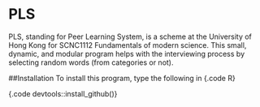 # PLS
PLS, standing for Peer Learning System, is a scheme at the University of Hong Kong for SCNC1112 Fundamentals of modern science.
This small, dynamic, and modular program helps with the interviewing process by selecting random words (from categories or not).

##Installation
To install this program, type the following in {.code R}

{.code devtools::install_github()}

